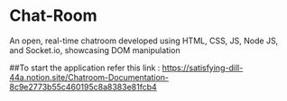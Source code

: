 # Chat-Room
An open, real-time chatroom developed using HTML, CSS, JS, Node JS, and Socket.io, showcasing DOM manipulation

##To start the application refer this link : https://satisfying-dill-44a.notion.site/Chatroom-Documentation-8c9e2773b55c460195c8a8383e81fcb4
